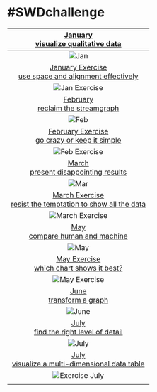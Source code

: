 # \#**SWDchallenge**

<!-- table header, followed by pictures link -->

| [January](https://github.com/poncest/SWDchallenge/tree/main/2025/01_Jan)[<br>](https://github.com/poncest/tidytuesday/tree/main/2023/Week_02)[visualize qualitative data](https://github.com/poncest/SWDchallenge/tree/main/2025/01_Jan) |
|:--:|
| ![](01_Jan/img/01_Jan.png "Jan") |
| [January Exercise](https://github.com/poncest/SWDchallenge/tree/main/2025/Ex_037)[<br>](https://github.com/poncest/tidytuesday/tree/main/2023/Week_02)[use space and alignment effectively](https://github.com/poncest/SWDchallenge/tree/main/2025/Ex_037) |
| ![](Ex_037/img/Ex_037.png "Jan Exercise") |
| [February](https://github.com/poncest/SWDchallenge/tree/main/2025/02_Feb)[<br>](https://github.com/poncest/tidytuesday/tree/main/2023/Week_02)[reclaim the streamgraph](https://github.com/poncest/SWDchallenge/tree/main/2025/02_Feb) |
| ![](02_Feb/img/02_Feb.png "Feb") |
| [February Exercise](https://github.com/poncest/SWDchallenge/tree/main/2025/Ex_055)[<br>](https://github.com/poncest/tidytuesday/tree/main/2023/Week_02)[go crazy or keep it simple](https://github.com/poncest/SWDchallenge/tree/main/2025/Ex_055) |
| ![](Ex_055/img/Ex_055.png "Feb Exercise")![]() |
| [March](https://github.com/poncest/SWDchallenge/tree/main/2025/03_Mar)[<br>](https://github.com/poncest/tidytuesday/tree/main/2023/Week_02)[present disappointing results](https://github.com/poncest/SWDchallenge/tree/main/2025/03_Mar) |
| ![](03_Mar/img/03_Mar.png "Mar") |
| [March Exercise](https://github.com/poncest/SWDchallenge/tree/main/2025/Ex_056)[<br>](https://github.com/poncest/tidytuesday/tree/main/2023/Week_02)[resist the temptation to show all the data](https://github.com/poncest/SWDchallenge/tree/main/2025/Ex_056) |
| ![](Ex_056/img/Ex_056.png "March Exercise") |
| [May](https://github.com/poncest/SWDchallenge/tree/main/2025/05_May)[<br>](https://github.com/poncest/tidytuesday/tree/main/2023/Week_02)[compare human and machine](https://github.com/poncest/SWDchallenge/tree/main/2025/05_May) |
| ![](05_May/img/05_May.png "May") |
| [May Exercise](https://github.com/poncest/SWDchallenge/tree/main/2025/Ex_058)[<br>](https://github.com/poncest/tidytuesday/tree/main/2023/Week_02)[which chart shows it best?](https://github.com/poncest/SWDchallenge/tree/main/2025/Ex_058) |
| ![](Ex_058/img/Ex_058.png "May Exercise") |
| [June](https://github.com/poncest/SWDchallenge/tree/main/2025/06_Jun)[<br>](https://github.com/poncest/tidytuesday/tree/main/2023/Week_02)[transform a graph](https://github.com/poncest/SWDchallenge/tree/main/2025/06_Jun) |
| ![](06_Jun/img/06_Jun.PNG "June") |
| [July](https://github.com/poncest/SWDchallenge/tree/main/2025/07_Jul)[<br>](https://github.com/poncest/tidytuesday/tree/main/2023/Week_02)[find the right level of detail](https://github.com/poncest/SWDchallenge/tree/main/2025/07_Jul) |
| ![](07_Jul/img/07_Jul_aggregated_view.png "July") |
| [July](https://github.com/poncest/SWDchallenge/tree/main/2025/Ex_Jul)[<br>](https://github.com/poncest/tidytuesday/tree/main/2023/Week_02)[visualize a multi-dimensional data table](https://github.com/poncest/SWDchallenge/tree/main/2025/Ex_Jul) |
| ![](Ex_July/img/Ex_July_P4.png "Exercise July") |
|  |
